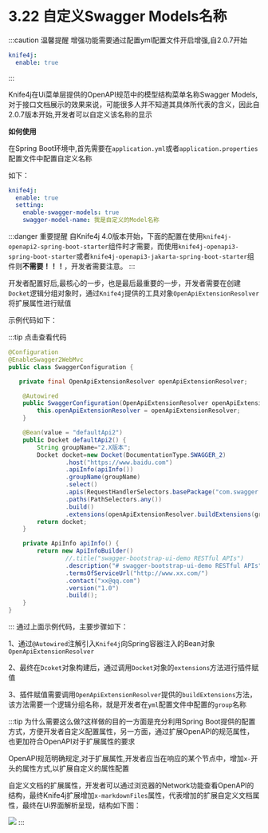 # 3.22 自定义Swagger Models名称

:::caution 温馨提醒
增强功能需要通过配置yml配置文件开启增强,自2.0.7开始
```yml
knife4j:
  enable: true
```
:::

Knife4j在Ui菜单层提供的OpenAPI规范中的模型结构菜单名称Swagger Models,对于接口文档展示的效果来说，可能很多人并不知道其具体所代表的含义，因此自2.0.7版本开始,开发者可以自定义该名称的显示


**如何使用**

在Spring Boot环境中,首先需要在`application.yml`或者`application.properties`配置文件中配置自定义名称

如下：

```yml
knife4j:
  enable: true
  setting:
    enable-swagger-models: true
    swagger-model-name: 我是自定义的Model名称
```


:::danger 重要提醒
自Knife4j 4.0版本开始，下面的配置在使用`knife4j-openapi2-spring-boot-starter`组件时才需要，而使用`knife4j-openapi3-spring-boot-starter`或者`knife4j-openapi3-jakarta-spring-boot-starter`组件则**不需要！！！**，开发者需要注意。
:::

开发者配置好后,最核心的一步，也是最后最重要的一步，开发者需要在创建`Docket`逻辑分组对象时，通过`Knife4j`提供的工具对象`OpenApiExtensionResolver`将扩展属性进行赋值

示例代码如下：

:::tip 点击查看代码
```java
@Configuration
@EnableSwagger2WebMvc
public class SwaggerConfiguration {

   private final OpenApiExtensionResolver openApiExtensionResolver;

    @Autowired
    public SwaggerConfiguration(OpenApiExtensionResolver openApiExtensionResolver) {
        this.openApiExtensionResolver = openApiExtensionResolver;
    }

    @Bean(value = "defaultApi2")
    public Docket defaultApi2() {
        String groupName="2.X版本";
        Docket docket=new Docket(DocumentationType.SWAGGER_2)
                .host("https://www.baidu.com")
                .apiInfo(apiInfo())
                .groupName(groupName)
                .select()
                .apis(RequestHandlerSelectors.basePackage("com.swagger.bootstrap.ui.demo.new2"))
                .paths(PathSelectors.any())
                .build()
                .extensions(openApiExtensionResolver.buildExtensions(groupName));
        return docket;
    }

    private ApiInfo apiInfo() {
        return new ApiInfoBuilder()
                //.title("swagger-bootstrap-ui-demo RESTful APIs")
                .description("# swagger-bootstrap-ui-demo RESTful APIs")
                .termsOfServiceUrl("http://www.xx.com/")
                .contact("xx@qq.com")
                .version("1.0")
                .build();
    }
}
```
:::
通过上面示例代码，主要步骤如下：

1、通过`@Autowired`注解引入`Knife4j`向Spring容器注入的Bean对象`OpenApiExtensionResolver`

2、最终在`Dcoket`对象构建后，通过调用`Docket`对象的`extensions`方法进行插件赋值

3、插件赋值需要调用`OpenApiExtensionResolver`提供的`buildExtensions`方法，该方法需要一个逻辑分组名称，就是开发者在`yml`配置文件中配置的`group`名称


:::tip
为什么需要这么做?这样做的目的一方面是充分利用Spring Boot提供的配置方式，方便开发者自定义配置属性，另一方面，通过扩展OpenAPI的规范属性，也更加符合OpenAPI对于扩展属性的要求

OpenAPI规范明确规定,对于扩展属性,开发者应当在响应的某个节点中，增加`x-`开头的属性方式,以扩展自定义的属性配置

自定义文档的扩展属性，开发者可以通过浏览器的Network功能查看OpenAPI的结构，最终Knife4j扩展增加`x-markdownFiles`属性，代表增加的扩展自定义文档属性，最终在Ui界面解析呈现，结构如下图：

![](/knife4j/images/documentation/setting.png)
:::


